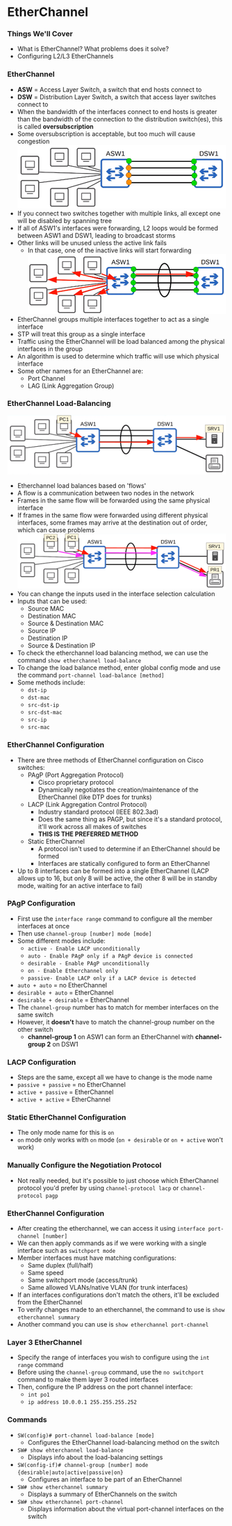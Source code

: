 # EtherChannel
### Things We'll Cover
- What is EtherChannel? What problems does it solve?
- Configuring L2/L3 EtherChannels
### EtherChannel
- **ASW** = Access Layer Switch, a switch that end hosts connect to
- **DSW** = Distribution Layer Switch, a switch that access layer switches connect to
- When the bandwidth of the interfaces connect to end hosts is greater than the bandwidth of the connection to the distribution switch(es), this is called **oversubscription**
- Some oversubscription is acceptable, but too much will cause congestion
![](attachments/44a234e84738ec3506f9e2960000e407.png)
- If you connect two switches together with multiple links, all except one will be disabled by spanning tree
- If all of ASW1's interfaces were forwarding, L2 loops would be formed between ASW1 and DSW1, leading to broadcast storms
- Other links will be unused unless the active link fails
	- In that case, one of the inactive links will start forwarding
![](attachments/88fa0b1b6d2bb095a11ba4865ea179b7.png)
- EtherChannel groups multiple interfaces together to act as a single interface
- STP will treat this group as a single interface
- Traffic using the EtherChannel will be load balanced among the physical interfaces in the group
- An algorithm is used to determine which traffic will use which physical interface
- Some other names for an EtherChannel are:
	- Port Channel
	- LAG (Link Aggregation Group)
### EtherChannel Load-Balancing
![](attachments/c820cf2ffd15da3d9311c8dfba9ccbec.png)
- Etherchannel load balances based on 'flows'
- A flow is a communication between two nodes in the network
- Frames in the same flow will be forwarded using the same physical interface
- If frames in the same flow were forwarded using different physical interfaces, some frames may arrive at the destination out of order, which can cause problems
![](attachments/ac1765c9c605d59ada1045789f9be956.png)
- You can change the inputs used in the interface selection calculation
- Inputs that can be used:
	- Source MAC
	- Destination MAC
	- Source & Destination MAC
	- Source IP
	- Destination IP
	- Source & Destination IP
- To check the etherchannel load balancing method, we can use the command `show etherchannel load-balance`
- To change the load balance method, enter global config mode and use the command `port-channel load-balance [method]`
- Some methods include:
	- `dst-ip`
	- `dst-mac`
	- `src-dst-ip`
	- `src-dst-mac`
	- `src-ip`
	- `src-mac`
### EtherChannel Configuration
- There are three methods of EtherChannel configuration on Cisco switches:
	- PAgP (Port Aggregation Protocol)
		- Cisco proprietary protocol
		- Dynamically negotiates the creation/maintenance of the EtherChannel (like DTP does for trunks)
	- LACP (Link Aggregation Control Protocol)
		- Industry standard protocol (IEEE 802.3ad)
		- Does the same thing as PAGP, but since it's a standard protocol, it'll work across all makes of switches
		- **THIS IS THE PREFERRED METHOD**
	- Static EtherChannel
		- A protocol isn't used to determine if an EtherChannel should be formed
		- Interfaces are statically configured to form an EtherChannel
- Up to 8 interfaces can be formed into a single EtherChannel (LACP allows up to 16, but only 8 will be active, the other 8 will be in standby mode, waiting for an active interface to fail)
### PAgP Configuration
- First use the `interface range` command to configure all the member interfaces at once
- Then use `channel-group [number] mode [mode]`
- Some different modes include:
	- `active - Enable LACP unconditionally`
	- `auto - Enable PAgP only if a PAgP device is connected`
	- `desirable - Enable PAgP unconditionally`
	- `on - Enable Etherchannel only`
	- `passive- Enable LACP only if a LACP device is detected`
- `auto + auto` = no EtherChannel
- `desirable + auto` = EtherChannel
- `desirable + desirable` = EtherChannel
- The `channel-group` number has to match for member interfaces on the same switch
- However, it **doesn't** have to match the channel-group number on the other switch
	- **channel-group 1** on ASW1 can form an EtherChannel with **channel-group 2** on DSW1
### LACP Configuration
- Steps are the same, except all we have to change is the mode name
- `passive + passive` = no EtherChannel
- `active + passive` = EtherChannel
- `active + active` = EtherChannel
### Static EtherChannel Configuration
- The only mode name for this is `on`
- `on` mode only works with `on` mode (`on + desirable` or `on + active` won't work)
### Manually Configure the Negotiation Protocol
- Not really needed, but it's possible to just choose which EtherChannel protocol you'd prefer by using `channel-protocol lacp` or `channel-protocol pagp`
### EtherChannel Configuration
- After creating the etherchannel, we can access it using `interface port-channel [number]`
- We can then apply commands as if we were working with a single interface such as `switchport mode`
- Member interfaces must have matching configurations:
	- Same duplex (full/half)
	- Same speed
	- Same switchport mode (access/trunk)
	- Same allowed VLANs/native VLAN (for trunk interfaces)
- If an interfaces configurations don't match the others, it'll be excluded from the EtherChannel
- To verify changes made to an etherchannel, the command to use is `show etherchannel summary`
- Another command you can use is `show etherchannel port-channel`
### Layer 3 EtherChannel
- Specify the range of interfaces you wish to configure using the `int range` command
- Before using the `channel-group` command, use the `no switchport` command to make them layer 3 routed interfaces
- Then, configure the IP address on the port channel interface:
	- `int po1`
	- `ip address 10.0.0.1 255.255.255.252`
### Commands
- `SW(config)# port-channel load-balance [mode]`
	- Configures the EtherChannel load-balancing method on the switch
- `SW# show ehterchannel load-balance`
	- Displays info about the load-balancing settings
- `SW(config-if)# channel-group [number] mode {desirable|auto|active|passive|on}`
	- Configures an interface to be part of an EtherChannel
- `SW# show etherchannel summary`
	- Displays a summary of EtherChannels on the switch
- `SW# show etherchannel port-channel`
	- Displays information about the virtual port-channel interfaces on the switch